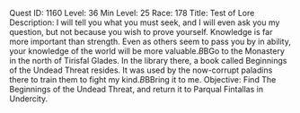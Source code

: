 Quest ID: 1160
Level: 36
Min Level: 25
Race: 178
Title: Test of Lore
Description: I will tell you what you must seek, and I will even ask you my question, but not because you wish to prove yourself. Knowledge is far more important than strength. Even as others seem to pass you by in ability, your knowledge of the world will be more valuable.$B$BGo to the Monastery in the north of Tirisfal Glades. In the library there, a book called Beginnings of the Undead Threat resides. It was used by the now-corrupt paladins there to train them to fight my kind.$B$BBring it to me.
Objective: Find The Beginnings of the Undead Threat, and return it to Parqual Fintallas in Undercity.
